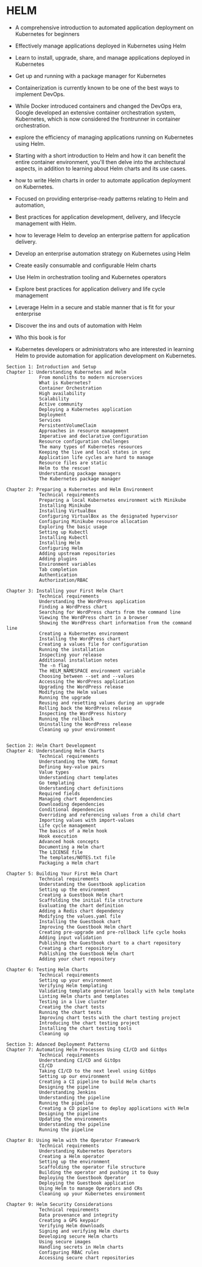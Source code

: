
# HELM 

 - A comprehensive introduction to automated application deployment on Kubernetes for beginners


  - Effectively manage applications deployed in Kubernetes using Helm
  - Learn to install, upgrade, share, and manage applications deployed in Kubernetes
  - Get up and running with a package manager for Kubernetes
    
  -  Containerization is currently known to be one of the best ways to implement DevOps. 
  -  While Docker introduced containers and changed the DevOps era, Google developed an extensive container orchestration system,
    Kubernetes, which is now considered the frontrunner in container orchestration. 
  -  explore the efficiency of managing applications running on Kubernetes using Helm.

  - Starting with a short introduction to Helm and how it can benefit the entire container environment, 
    you'll then delve into the architectural aspects, in addition to learning about Helm charts and its use cases. 
  - how to write Helm charts in order to automate application deployment on Kubernetes. 
  - Focused on providing enterprise-ready patterns relating to Helm and automation, 
  - Best practices for application development, delivery, and lifecycle management with Helm.

   - how to leverage Helm to develop an enterprise pattern for application delivery.
   - Develop an enterprise automation strategy on Kubernetes using Helm
   - Create easily consumable and configurable Helm charts
   - Use Helm in orchestration tooling and Kubernetes operators
   - Explore best practices for application delivery and life cycle management
   - Leverage Helm in a secure and stable manner that is fit for your enterprise
   - Discover the ins and outs of automation with Helm
   - Who this book is for
   - Kubernetes developers or administrators who are interested in learning Helm to provide automation for application development on Kubernetes. 

```
Section 1: Introduction and Setup
Chapter 1: Understanding Kubernetes and Helm
            From monoliths to modern microservices
            What is Kubernetes?
            Container Orchestration
            High availability
            Scalability
            Active community
            Deploying a Kubernetes application
            Deployment
            Services
            PersistentVolumeClaim
            Approaches in resource management
            Imperative and declarative configuration
            Resource configuration challenges
            The many types of Kubernetes resources
            Keeping the live and local states in sync
            Application life cycles are hard to manage
            Resource files are static
            Helm to the rescue!
            Understanding package managers
            The Kubernetes package manager

Chapter 2: Preparing a Kubernetes and Helm Environment
            Technical requirements
            Preparing a local Kubernetes environment with Minikube
            Installing Minikube
            Installing VirtualBox
            Configuring VirtualBox as the designated hypervisor
            Configuring Minikube resource allocation
            Exploring the basic usage
            Setting up Kubectl
            Installing Kubectl
            Installing Helm
            Configuring Helm
            Adding upstream repositories
            Adding plugins
            Environment variables
            Tab completion
            Authentication
            Authorization/RBAC

Chapter 3: Installing your First Helm Chart
            Technical requirements
            Understanding the WordPress application
            Finding a WordPress chart
            Searching for WordPress charts from the command line
            Viewing the WordPress chart in a browser
            Showing the WordPress chart information from the command line
            Creating a Kubernetes environment
            Installing the WordPress chart
            Creating a values file for configuration
            Running the installation
            Inspecting your release
            Additional installation notes
            The -n flag
            The HELM_NAMESPACE environment variable
            Choosing between --set and --values
            Accessing the WordPress application
            Upgrading the WordPress release
            Modifying the Helm values
            Running the upgrade
            Reusing and resetting values during an upgrade
            Rolling back the WordPress release
            Inspecting the WordPress history
            Running the rollback
            Uninstalling the WordPress release
            Cleaning up your environment


Section 2: Helm Chart Development
Chapter 4: Understanding Helm Charts
            Technical requirements
            Understanding the YAML format
            Defining key-value pairs
            Value types
            Understanding chart templates
            Go templating
            Understanding chart definitions
            Required fields
            Managing chart dependencies
            Downloading dependencies
            Conditional dependencies
            Overriding and referencing values from a child chart
            Importing values with import-values
            Life cycle management
            The basics of a Helm hook
            Hook execution
            Advanced hook concepts
            Documenting a Helm chart
            The LICENSE file
            The templates/NOTES.txt file
            Packaging a Helm chart

Chapter 5: Building Your First Helm Chart
            Technical requirements
            Understanding the Guestbook application
            Setting up the environment
            Creating a Guestbook Helm chart
            Scaffolding the initial file structure
            Evaluating the chart definition
            Adding a Redis chart dependency
            Modifying the values.yaml file
            Installing the Guestbook chart
            Improving the Guestbook Helm chart
            Creating pre-upgrade and pre-rollback life cycle hooks
            Adding input validation
            Publishing the Guestbook chart to a chart repository
            Creating a chart repository
            Publishing the Guestbook Helm chart
            Adding your chart repository

Chapter 6: Testing Helm Charts
            Technical requirements
            Setting up your environment
            Verifying Helm templating
            Validating template generation locally with helm template
            Linting Helm charts and templates
            Testing in a live cluster
            Creating the chart tests
            Running the chart tests
            Improving chart tests with the chart testing project
            Introducing the chart testing project
            Installing the chart testing tools
            Cleaning up

Section 3: Adanced Deployment Patterns
Chapter 7: Automating Helm Processes Using CI/CD and GitOps
            Technical requirements
            Understanding CI/CD and GitOps
            CI/CD
            Taking CI/CD to the next level using GitOps
            Setting up our environment
            Creating a CI pipeline to build Helm charts
            Designing the pipeline
            Understanding Jenkins
            Understanding the pipeline
            Running the pipeline
            Creating a CD pipeline to deploy applications with Helm
            Designing the pipeline
            Updating the environments
            Understanding the pipeline
            Running the pipeline

Chapter 8: Using Helm with the Operator Framework
            Technical requirements
            Understanding Kubernetes Operators
            Creating a Helm operator
            Setting up the environment
            Scaffolding the operator file structure
            Building the operator and pushing it to Quay
            Deploying the Guestbook Operator
            Deploying the Guestbook application
            Using Helm to manage Operators and CRs
            Cleaning up your Kubernetes environment

Chapter 9: Helm Security Considerations
            Technical requirements
            Data provenance and integrity
            Creating a GPG keypair
            Verifying Helm downloads
            Signing and verifying Helm charts
            Developing secure Helm charts
            Using secure images
            Handling secrets in Helm charts
            Configuring RBAC rules
            Accessing secure chart repositories
```
